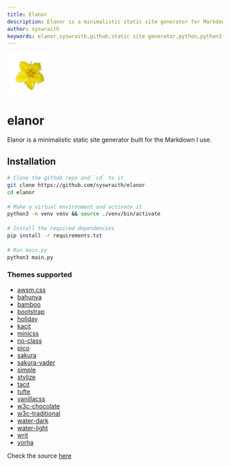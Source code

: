 ```yaml
---
title: Elanor
description: Elanor is a minimalistic static site generator for Markdown files. Written in Python.
author: syswraith
keywords: elanor,syswraith,github,static site generator,python,python3,classless,css,minimal
---
```



![Elanor icon](https://github.com/syswraith/elanor/blob/main/assets/icon.png?raw=true)
# elanor
Elanor is a minimalistic static site generator built for the Markdown I use.


## Installation
```sh
# Clone the github repo and `cd` to it
git clone https://github.com/syswraith/elanor
cd elanor

# Make a virtual environment and activate it
python3 -m venv venv && source ./venv/bin/activate

# Install the required dependencies
pip install -r requirements.txt

# Run main.py
python3 main.py
```


### Themes supported
- [awsm.css](https://www.cssbed.com/awsm.css/)
- [bahunya](https://www.cssbed.com/bahunya)
- [bamboo](https://www.cssbed.com/bamboo)
- [bootstrap](https://www.cssbed.com/bootstrap)
- [holiday](https://www.cssbed.com/holiday)
- [kacit](https://www.cssbed.com/kacit)
- [minicss](https://www.cssbed.com/minicss)
- [no-class](https://www.cssbed.com/no-class)
- [pico](https://www.cssbed.com/pico)
- [sakura](https://www.cssbed.com/sakura)
- [sakura-vader](https://www.cssbed.com/sakura-vader)
- [simple](https://www.cssbed.com/simple)
- [stylize](https://www.cssbed.com/stylize)
- [tacit](https://www.cssbed.com/tacit)
- [tufte](https://www.cssbed.com/tufte)
- [vanillacss](https://www.cssbed.com/vanillacss)
- [w3c-chocolate](https://www.cssbed.com/w3c-chocolate)
- [w3c-traditional](https://www.cssbed.com/w3c-traditional)
- [water-dark](https://www.cssbed.com/water-dark)
- [water-light](https://www.cssbed.com/water-light)
- [writ](https://www.cssbed.com/writ)
- [yorha](https://www.cssbed.com/yorha)


Check the source [here](https://github.com/syswraith/elanor)
